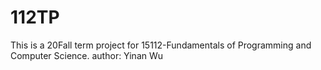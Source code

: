 # 112TP
This is a 20Fall term project for 15112-Fundamentals of Programming and Computer Science.
author: Yinan Wu
